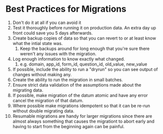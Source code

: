 # Best Practices for Migrations

1. Don't do it at all if you can avoid it
1. Test it thoroughly before running it on production data. An extra day up front could save you 5 days
afterwards.
1. Create backup copies of data so that you can revert to or at least know what the intial state was.
   1. Keep the backups around for long enough that you're sure there weren't any issues with the migration.
1. Log enough information to know exactly what changed.
   1. e.g. domain, app_id, form_id, question_id, old_value, new_value
1. If possible, include the ability to run a "dryrun" so you can see output of changes without making any.
1. Create the ability to run the migration in small batches.
1. Ensure strict data validation of the assumptions made about the migrating data.
1. If possible, make migration of the datum atomic and have any error cancel the migration of that datum.
1. Where possible make migrations idempotent so that it can be re-run without double migrating data.
1. Resumable migrations are handy for larger migrations since there are almost always something that causes the migrationt to abort early and having to start from the beginning again can be painful.
